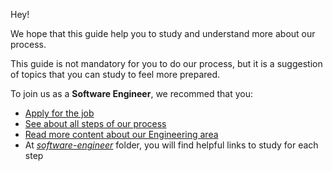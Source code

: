 Hey!

We hope that this guide help you to study and understand more about our process.

This guide is not mandatory for you to do our process, but it is a suggestion of topics that you can study to feel more prepared.

To join us as a **Software Engineer**, we recommed that you:
- [Apply for the job](https://jobs.lever.co/loft?department=Tech%20%26%20Product&team=Software%20Engineering)
- [See about all steps of our process](https://medium.com/loftbr/joining-loft-as-a-software-engineer-698f90a8e120)
- [Read more content about our Engineering area](https://medium.com/loftbr/engineering/home)
- At [*software-engineer*](https://github.com/loft-br/study-guide-hiring-process/tree/master/software-engineer/en_US) folder, you will find helpful links to study for each step

